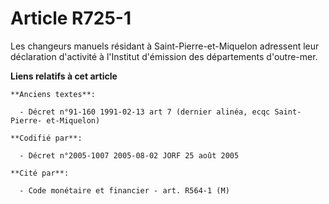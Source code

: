# Article R725-1

Les changeurs manuels résidant à Saint-Pierre-et-Miquelon adressent leur déclaration d'activité à l'Institut d'émission des
départements d'outre-mer.

**Liens relatifs à cet article**

	**Anciens textes**:

	  - Décret n°91-160 1991-02-13 art 7 (dernier alinéa, ecqc Saint-Pierre- et-Miquelon)

	**Codifié par**:

	  - Décret n°2005-1007 2005-08-02 JORF 25 août 2005

	**Cité par**:

	  - Code monétaire et financier - art. R564-1 (M)
